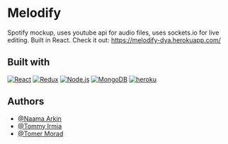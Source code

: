 # Melodify

Spotify mockup, uses youtube api for audio files, uses sockets.io for live editing. Built in React.
Check it out: https://melodify-dya.herokuapp.com/

## Built with

[![React](https://img.shields.io/badge/-React-61DAFB?style=flat-square&logo=react&logoColor=white)](https://reactjs.org/)
[![Redux](https://img.shields.io/badge/Redux-593D88?style=fflat-square&logo=redux&logoColor=white)](https://redux.js.org/)
[![Node.js](https://img.shields.io/badge/-Node.js-green?logo=nodedotjs)](https://nodejs.org/en/)
[![MongoDB](https://img.shields.io/badge/-%20MongoDB-lightgrey?logo=mongodb)](https://www.mongodb.com/)
[![heroku](https://img.shields.io/badge/-Heroku-blue?color=blueviolet&logo=heroku)](https://id.heroku.com/)

## Authors

- [@Naama Arkin](https://github.com/yonatan104)
- [@Tommy Irmia](https://github.com/DavidELBAZpro)
- [@Tomer Morad](https://github.com/Aviv-rs)
